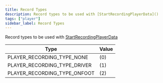 ```yaml
---
title: Record Types
description: Record types to be used with [StartRecordingPlayerData]()../functions/StartRecordingPlayerData)
tags: ["player"]
sidebar_label: Record Types
---
```


Record types to be used with [StartRecordingPlayerData](../functions/StartRecordingPlayerData)

| Type                         | Value |
| ---------------------------- | ----- |
| PLAYER_RECORDING_TYPE_NONE   | (0)   |
| PLAYER_RECORDING_TYPE_DRIVER | (1)   |
| PLAYER_RECORDING_TYPE_ONFOOT | (2)   |
